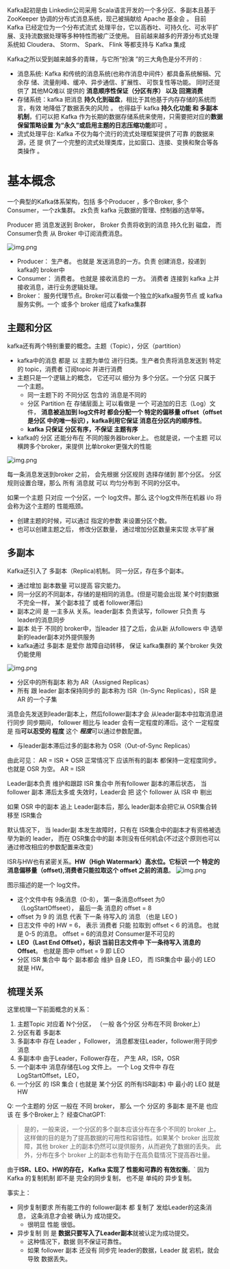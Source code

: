 Kafka起初是由 Linkedin公司采用 Scala语言开发的一个多分区、多副本且基于 ZooKeeper 协调的分布式消息系统，现己被捐献给 Apache 基金会 。 目前 Kafka 已经定位为一个分布式流式 处理平台，它以高吞吐、可持久化、可水平扩展、支持流数据处理等多种特性而被广泛使用。
目前越来越多的开源分布式处理系统如 Cloudera、 Storm、 Spark、 Flink 等都支持与 Kafka 集成 


Kafka之所以受到越来越多的青睐，与它所“扮演 ”的三大角色是分不开的 :
- 消息系统: Kafka 和传统的消息系统(也称作消息中间件〉都具备系统解稿、冗余存 储、流量削峰、缓冲、异步通信、扩展性、 可恢复性等功能。
  同时还提供了 其他MQ难以 提供的  **消息顺序性保证（分区有序） 以及 回溯消费**
- 存储系统：kafka 把消息 **持久化到磁盘**，相比于其他基于内存存储的系统而言，有效 地降低了数据丢失的风险 。
  也得益于 kafka **持久化功能 和 多副本 机制**，们可以把 Kafka 作为长期的数据存储系统来使用，只需要把对应的**数据保留策略设置 为“永久”或启用主题的日志压缩功能**即可 。
- 流式处理平台: Kafka 不仅为每个流行的流式处理框架提供了可靠 的数据来源，还 提 供了一个完整的流式处理类库，比如窗口、连接、变换和聚合等各类操作 。

# 基本概念
一个典型的Kafka体系架构，包括  多个Producer ，多个Broker, 多个Consumer，一个zk集群。
zk负责 kafka 元数据的管理、控制器的选举等。

Producer 把 消息发送到 Broker， Broker 负责将收到的消息 持久化到 磁盘， 而 Consumer负责 从
Broker 中订阅消费消息。

![img.png](images/kafka体系架构.png)

- Producer： 生产者。 也就是 发送消息的一方。负责 创建消息，投递到 kafka的 broker中
- Consumer： 消费者。 也就是 接收消息的 一方。 消费者 连接到 kafka 上并 接收消息，进行业务逻辑处理。
- Broker： 服务代理节点。Broker可以看做一个独立的kafka服务节点 或 kafka服务实例。一个 或多个 broker 组成了kafka集群

## 主题和分区
kafka还有两个特别重要的概念。主题（Topic），分区（partition）

- kafka中的消息 都是 以 主题为单位 进行归类。生产者负责将消息发送到 特定的 topic，消费者 订阅topic 并进行消费
- 主题只是一个逻辑上的概念， 它还可以 细分为 多个分区。一个分区 只属于 一个主题。
  - 同一主题下的 不同分区 包含的 消息是不同的
  - 分区 Partition 在 存储层面上 可以看做是 一个  可追加的日志（Log）文件， 
    **消息被追加到 log文件时 都会分配一个 特定的偏移量 offset（offset 是分区 中的唯一标识），kafka利用它保证 消息在分区内的顺序性**。
  - **kafka 只保证 分区有序，不保证 主题有序**
- kafka的 分区 还能分布在 不同的服务器broker上。 也就是说，一个主题 可以横跨多个broker，来提供 比单broker更强大的性能

![img.png](images/消息追加写入.png)

每一条消息发送到broker 之前， 会先根据 分区规则 选择存储到 那个分区。
分区规则设置合理，那么 所有 消息就 可以 均匀分布到 不同的分区中。

如果一个主题 只对应 一个分区，一个 log文件。那么 这个log文件所在机器 i/o 将会称为这个主题的 性能瓶颈。


- 创建主题的时候，可以通过 指定的参数 来设置分区个数。
- 也可以创建主题之后， 修改分区数量， 通过增加分区数量来实现 水平扩展


## 多副本
Kafka还引入了 多副本（Replica)机制。 同一分区，存在多个副本。
- 通过增加 副本数量 可以提高 容灾能力。
- 同一分区的不同副本，存储的是相同的消息。(但是可能会出现 某个时刻数据不完全一样， 某个副本挂了 或者 follower滞后)
- 副本之间 是 一主多从 关系。leader副本 负责读写，follower 只负责 与 leader的消息同步
- 副本 处于 不同的 broker中，当leader 挂了之后，会从新 从followers 中 选举 新的leader副本对外提供服务
- kafka通过 多副本 是爱你 故障自动转移， 保证 kafka集群的 某个broker 失效 仍能使用

![img.png](images/多副本架构.png)

- 分区中的所有副本 称为 AR（Assigned Replicas） 
- 所有 跟 leader 副本保持同步的 副本称为 ISR（In-Sync Replicas），ISR 是AR 的一个子集

消息会先发送到leader副本上，然后follower副本才会 从leader副本中拉取消息进行同步
同步期间， follower 相比与 leader 会有一定程度的滞后。这个 一定程度 是 指**可以忍受的 程度**
这个 ***程度***可以通过参数配置。

- 与leader副本滞后过多的副本称为 OSR（Out-of-Sync Replicas）

由此可见： AR = ISR + OSR
正常情况下 应该所有的副本 都保持一定程度同步。 也就是 OSR 为空。 AR = ISR

Leader副本负责 维护和跟踪 ISR 集合中 所有follower 副本的滞后状态，
当 follower 副本 滞后太多或 失效时，Leader会 把 这个 follower 从 ISR 中 剔出

如果 OSR 中的副本 追上 Leader副本后，那么 leader副本会把它从 OSR集合转移至 ISR集合


默认情况下， 当 leader副 本发生故障时，只有在 ISR集合中的副本才有资格被选举为新的 leader， 
而在 OSR集合中的副 本则没有任何机会(不过这个原则也可以通过修改相应的参数配置来改变) 

ISR与HW也有紧密关系。**HW（High Watermark）高水位。它标识 一个 特定的 消息偏移量（offset),消费者只能拉取这个 offset 之前的消息**。
![img.png](images/分区中各个偏移量关系.png)

图示描述的是一个 log文件。
- 这个文件中有 9条消息（0-8）， 第一条消息offseet 为0 （LogStartOffseet）， 最后一条 消息的 offset = 8
- offset 为 9 的 消息 代表 下一条 待写入的 消息 （也是 LEO )
- 日志文件 中的 HW = 6， 表示 消费者 只能 拉取到 offset < 6 的消息。 也就是 0-5 的消息。 offset = 6的消息对 Consumer是不可见的
- **LEO（Last End Offset），标识  当前日志文件中 下一条待写入 消息的 Offset**。 也就是 图中 offset = 9 即 LEO
- 分区 ISR 集合中 每个 副本都会 维护 自身 LEO， 而 ISR集合中 最小的 LEO 就是 HW。

## 梳理关系
这里梳理一下前面概念的关系：
1. 主题Topic 对应着 N个分区， （一般 各个分区 分布在不同 Broker上）
2. 分区有着 多副本 
3. 多副本中 存在 Leader ，Follower， 消息都发往Leader，follower用于同步消息
4. 多副本中 由于Leader，Follower存在， 产生 AR，ISR，OSR
5. 一个副本中 消息存储在Log 文件上。 一个 Log 文件中 存在  LogStartOffset，LEO，
6. 一个分区 的 ISR 集合 ( 也就是 某个分区 的所有ISR副本) 中 最小的 LEO  就是 HW

Q:  一个主题的 分区 一般在 不同 broker， 那么 一个 分区的 多副本 是不是 也应该 在 多个Broker上？
经查ChatGPT: 
>是的，一般来说，一个分区的多个副本应该分布在多个不同的 broker 上。
> 这样做的目的是为了提高数据的可用性和容错性。如果某个 broker 出现故障，其他 broker 上的副本仍然可以提供服务，从而避免了数据的丢失。
> 此外，分布在多个 broker 上的副本也有助于在高负载情况下提高吞吐量。


由于**ISR、LEO、HW的存在， Kafka 实现了  性能和可靠的 有效权衡**。`
因为 Kafka 的复制机制 即不是 完全的同步复制， 也不是 单纯的 异步复制。

事实上：
- 同步复制要求 所有能工作的 follower副本 都 复制了 发给Leader的这条消息，  这条消息才会被 确认为 成功提交。
  - 很明显 性能 很低。
- 异步复制 则 是  **数据只要写入了Leader副本**就被认定为成功提交。 
  - 这种情况下，数据 则不保证可靠性。 
  - 如果 follower 副本 还没有 同步完 leader的数据，Leader 就 宕机，就会导致 数据丢失。
  